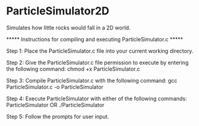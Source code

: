 # ParticleSimulator2D
Simulates how little rocks would fall in a 2D world. 

***** Instructions for compiling and executing ParticleSimulator.c *****

Step 1: Place the ParticleSimulator.c file into your current working directory.

Step 2: Give the ParticleSimulator.c file permission to execute by entering the following command: 
      chmod +x ParticleSimulator.c

Step 3: Compile ParticleSimulator.c with the following command: 
      gcc ParticleSimulator.c -o ParticleSimulator

Step 4: Execute ParticleSimulator with either of the following commands: ParticleSimulator  OR  ./ParticleSimulator

Step 5: Follow the prompts for user input.
